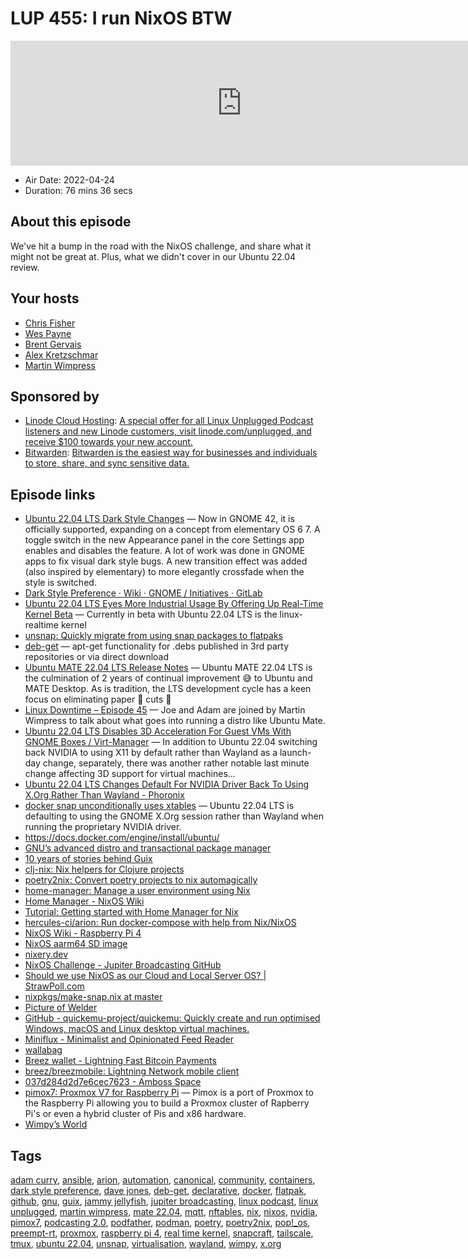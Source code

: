 # LUP 455: I run NixOS BTW

<iframe src="https://player.fireside.fm/v2/RUkczH-V+n7i-u28g?theme=dark" width="740" height="200" frameborder="0" scrolling="no"></iframe>

* Air Date: 2022-04-24
* Duration: 76 mins 36 secs

## About this episode

We've hit a bump in the road with the NixOS challenge, and share what it might not be great at. Plus, what we didn't cover in our Ubuntu 22.04 review.

## Your hosts
* [Chris Fisher](https://linuxunplugged.com/hosts/chrislas)
* [Wes Payne](https://linuxunplugged.com/hosts/wes)
* [Brent Gervais](https://linuxunplugged.com/hosts/brent)
* [Alex Kretzschmar](https://linuxunplugged.com/guests/alexktz)
* [Martin Wimpress](https://linuxunplugged.com/guests/martinwimpress)

## Sponsored by

  * [Linode Cloud Hosting](https://linode.com/unplugged): [A special offer for all Linux Unplugged Podcast listeners and new Linode customers, visit linode.com/unplugged, and receive $100 towards your new account. ](https://linode.com/unplugged)
  * [Bitwarden](https://bitwarden.com/linux): [Bitwarden is the easiest way for businesses and individuals to store, share, and sync sensitive data.](https://bitwarden.com/linux)



## Episode links

  * [Ubuntu 22.04 LTS Dark Style Changes](https://discourse.ubuntu.com/t/ubuntu-22-04-lts-dark-style-changes/27206 "Ubuntu 22.04 LTS Dark Style Changes") — Now in GNOME 42, it is officially supported, expanding on a concept from elementary OS 6 7. A toggle switch in the new Appearance panel in the core Settings app enables and disables the feature. A lot of work was done in GNOME apps to fix visual dark style bugs. A new transition effect was added (also inspired by elementary) to more elegantly crossfade when the style is switched.
  * [Dark Style Preference · Wiki · GNOME / Initiatives · GitLab](https://gitlab.gnome.org/GNOME/Initiatives/-/wikis/Dark-Style-Preference "Dark Style Preference · Wiki · GNOME / Initiatives · GitLab")
  * [Ubuntu 22.04 LTS Eyes More Industrial Usage By Offering Up Real-Time Kernel Beta](https://www.phoronix.com/scan.php?page=news_item&px=Ubuntu-22.04-RT-Kernel "Ubuntu 22.04 LTS Eyes More Industrial Usage By Offering Up Real-Time Kernel Beta") — Currently in beta with Ubuntu 22.04 LTS is the linux-realtime kernel
  * [unsnap: Quickly migrate from using snap packages to flatpaks](https://github.com/popey/unsnap "unsnap: Quickly migrate from using snap packages to flatpaks")
  * [deb-get](https://github.com/wimpysworld/deb-get "deb-get") — apt-get functionality for .debs published in 3rd party repositories or via direct download
  * [Ubuntu MATE 22.04 LTS Release Notes](https://ubuntu-mate.org/blog/ubuntu-mate-jammy-jellyfish-release-notes/ "Ubuntu MATE 22.04 LTS Release Notes") — Ubuntu MATE 22.04 LTS is the culmination of 2 years of continual improvement 😅 to Ubuntu and MATE Desktop. As is tradition, the LTS development cycle has a keen focus on eliminating paper 🧻 cuts 🔪
  * [Linux Downtime – Episode 45](https://latenightlinux.com/linux-downtime-episode-45/ "Linux Downtime – Episode 45") — Joe and Adam are joined by Martin Wimpress to talk about what goes into running a distro like Ubuntu Mate.
  * [Ubuntu 22.04 LTS Disables 3D Acceleration For Guest VMs With GNOME Boxes / Virt-Manager](https://www.phoronix.com/scan.php?page=news_item&px=Ubuntu-22.04-OSInfo-3D-VMs "Ubuntu 22.04 LTS Disables 3D Acceleration For Guest VMs With GNOME Boxes / Virt-Manager") — In addition to Ubuntu 22.04 switching back NVIDIA to using X11 by default rather than Wayland as a launch-day change, separately, there was another rather notable last minute change affecting 3D support for virtual machines...
  * [Ubuntu 22.04 LTS Changes Default For NVIDIA Driver Back To Using X.Org Rather Than Wayland - Phoronix](https://www.phoronix.com/scan.php?page=news_item&px=Ubuntu-22.04-NVIDIA-XOrg-Back "Ubuntu 22.04 LTS Changes Default For NVIDIA Driver Back To Using X.Org Rather Than Wayland - Phoronix")
  * [docker snap unconditionally uses xtables](https://github.com/docker-snap/docker-snap/issues/68 "docker snap unconditionally uses xtables") — Ubuntu 22.04 LTS is defaulting to using the GNOME X.Org session rather than Wayland when running the proprietary NVIDIA driver.
  * <https://docs.docker.com/engine/install/ubuntu/>
  * [GNU’s advanced distro and transactional package manager](https://guix.gnu.org/ "GNU’s advanced distro and transactional package manager")
  * [10 years of stories behind Guix](https://guix.gnu.org/en/blog/2022/10-years-of-stories-behind-guix/ "10 years of stories behind Guix")
  * [clj-nix: Nix helpers for Clojure projects](https://github.com/jlesquembre/clj-nix "clj-nix: Nix helpers for Clojure projects")
  * [poetry2nix: Convert poetry projects to nix automagically](https://github.com/nix-community/poetry2nix "poetry2nix: Convert poetry projects to nix automagically")
  * [home-manager: Manage a user environment using Nix](https://github.com/nix-community/home-manager "home-manager: Manage a user environment using Nix")
  * [Home Manager - NixOS Wiki](https://nixos.wiki/wiki/Home_Manager "Home Manager - NixOS Wiki")
  * [Tutorial: Getting started with Home Manager for Nix](https://ghedam.at/24353/tutorial-getting-started-with-home-manager-for-nix "Tutorial: Getting started with Home Manager for Nix")
  * [hercules-ci/arion: Run docker-compose with help from Nix/NixOS](https://github.com/hercules-ci/arion "hercules-ci/arion: Run docker-compose with help from Nix/NixOS")
  * [NixOS Wiki - Raspberry Pi 4](https://nixos.wiki/wiki/NixOS_on_ARM/Raspberry_Pi_4 "NixOS Wiki - Raspberry Pi 4")
  * [NixOS aarm64 SD image](https://hydra.nixos.org/job/nixos/trunk-combined/nixos.sd_image.aarch64-linux "NixOS aarm64 SD image")
  * [nixery.dev](https://nixery.dev/ "nixery.dev")
  * [NixOS Challenge - Jupiter Broadcasting GitHub](https://github.com/JupiterBroadcasting/nixos-challenge "NixOS Challenge - Jupiter Broadcasting GitHub")
  * [Should we use NixOS as our Cloud and Local Server OS? | StrawPoll.com](https://strawpoll.com/polls/e7ZJOMp9By3 "Should we use NixOS as our Cloud and Local Server OS? | StrawPoll.com")
  * [nixpkgs/make-snap.nix at master](https://github.com/NixOS/nixpkgs/blob/master/pkgs/build-support/snap/make-snap.nix "nixpkgs/make-snap.nix at master")
  * [Picture of Welder](https://www.generalwelding.co.uk/wp-content/uploads/2020/10/product-fronius-tps-c-pulse.jpg "Picture of Welder")
  * [GitHub - quickemu-project/quickemu: Quickly create and run optimised Windows, macOS and Linux desktop virtual machines.](https://github.com/quickemu-project/quickemu "GitHub - quickemu-project/quickemu: Quickly create and run optimised Windows, macOS and Linux desktop virtual machines.")
  * [Miniflux - Minimalist and Opinionated Feed Reader](https://miniflux.app/ "Miniflux - Minimalist and Opinionated Feed Reader")
  * [wallabag](https://github.com/wallabag/wallabag "wallabag")
  * [Breez wallet - Lightning Fast Bitcoin Payments](https://breez.technology/ "Breez wallet - Lightning Fast Bitcoin Payments")
  * [breez/breezmobile: Lightning Network mobile client](https://github.com/breez/breezmobile "breez/breezmobile: Lightning Network mobile client")
  * [037d284d2d7e6cec7623 - Amboss Space](https://amboss.space/node/037d284d2d7e6cec7623adbe600450a73b42fb90800989f05a862464b05408df39 "037d284d2d7e6cec7623 - Amboss Space")
  * [pimox7: Proxmox V7 for Raspberry Pi](https://github.com/pimox/pimox7 "pimox7: Proxmox V7 for Raspberry Pi") — Pimox is a port of Proxmox to the Raspberry Pi allowing you to build a Proxmox cluster of Rapberry Pi's or even a hybrid cluster of Pis and x86 hardware.
  * [Wimpy’s World](https://wimpysworld.com/ "Wimpy’s World")



## Tags

[adam curry](https://linuxunplugged.com/tags/adam%20curry), [ansible](https://linuxunplugged.com/tags/ansible), [arion](https://linuxunplugged.com/tags/arion), [automation](https://linuxunplugged.com/tags/automation), [canonical](https://linuxunplugged.com/tags/canonical), [community](https://linuxunplugged.com/tags/community), [containers](https://linuxunplugged.com/tags/containers), [dark style preference](https://linuxunplugged.com/tags/dark%20style%20preference), [dave jones](https://linuxunplugged.com/tags/dave%20jones), [deb-get](https://linuxunplugged.com/tags/deb-get), [declarative](https://linuxunplugged.com/tags/declarative), [docker](https://linuxunplugged.com/tags/docker), [flatpak](https://linuxunplugged.com/tags/flatpak), [github](https://linuxunplugged.com/tags/github), [gnu](https://linuxunplugged.com/tags/gnu), [guix](https://linuxunplugged.com/tags/guix), [jammy jellyfish](https://linuxunplugged.com/tags/jammy%20jellyfish), [jupiter broadcasting](https://linuxunplugged.com/tags/jupiter%20broadcasting), [linux podcast](https://linuxunplugged.com/tags/linux%20podcast), [linux unplugged](https://linuxunplugged.com/tags/linux%20unplugged), [martin wimpress](https://linuxunplugged.com/tags/martin%20wimpress), [mate 22.04](https://linuxunplugged.com/tags/mate%2022.04), [mqtt](https://linuxunplugged.com/tags/mqtt), [nftables](https://linuxunplugged.com/tags/nftables), [nix](https://linuxunplugged.com/tags/nix), [nixos](https://linuxunplugged.com/tags/nixos), [nvidia](https://linuxunplugged.com/tags/nvidia), [pimox7](https://linuxunplugged.com/tags/pimox7), [podcasting 2.0](https://linuxunplugged.com/tags/podcasting%202.0), [podfather](https://linuxunplugged.com/tags/podfather), [podman](https://linuxunplugged.com/tags/podman), [poetry](https://linuxunplugged.com/tags/poetry), [poetry2nix](https://linuxunplugged.com/tags/poetry2nix), [pop!_os](https://linuxunplugged.com/tags/pop!_os), [preempt-rt](https://linuxunplugged.com/tags/preempt-rt), [proxmox](https://linuxunplugged.com/tags/proxmox), [raspberry pi 4](https://linuxunplugged.com/tags/raspberry%20pi%204), [real time kernel](https://linuxunplugged.com/tags/real%20time%20kernel), [snapcraft](https://linuxunplugged.com/tags/snapcraft), [tailscale](https://linuxunplugged.com/tags/tailscale), [tmux](https://linuxunplugged.com/tags/tmux), [ubuntu 22.04](https://linuxunplugged.com/tags/ubuntu%2022.04), [unsnap](https://linuxunplugged.com/tags/unsnap), [virtualisation](https://linuxunplugged.com/tags/virtualisation), [wayland](https://linuxunplugged.com/tags/wayland), [wimpy](https://linuxunplugged.com/tags/wimpy), [x.org](https://linuxunplugged.com/tags/x.org)